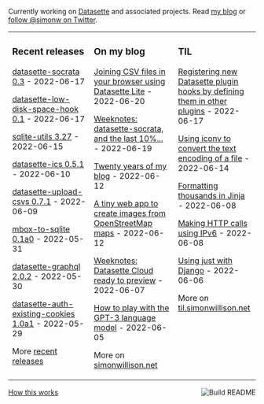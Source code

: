 Currently working on [Datasette](https://datasette.io/) and associated projects. Read [my blog](https://simonwillison.net/) or [follow @simonw on Twitter](https://twitter.com/simonw).

<table><tr><td valign="top" width="33%">

### Recent releases
<!-- recent_releases starts -->
[datasette-socrata 0.3](https://github.com/simonw/datasette-socrata/releases/tag/0.3) - 2022-06-17

[datasette-low-disk-space-hook 0.1](https://github.com/simonw/datasette-low-disk-space-hook/releases/tag/0.1) - 2022-06-17

[sqlite-utils 3.27](https://github.com/simonw/sqlite-utils/releases/tag/3.27) - 2022-06-15

[datasette-ics 0.5.1](https://github.com/simonw/datasette-ics/releases/tag/0.5.1) - 2022-06-10

[datasette-upload-csvs 0.7.1](https://github.com/simonw/datasette-upload-csvs/releases/tag/0.7.1) - 2022-06-09

[mbox-to-sqlite 0.1a0](https://github.com/simonw/mbox-to-sqlite/releases/tag/0.1a0) - 2022-05-31

[datasette-graphql 2.0.2](https://github.com/simonw/datasette-graphql/releases/tag/2.0.2) - 2022-05-30

[datasette-auth-existing-cookies 1.0a1](https://github.com/simonw/datasette-auth-existing-cookies/releases/tag/1.0a1) - 2022-05-29
<!-- recent_releases ends -->
More [recent releases](https://github.com/simonw/simonw/blob/main/releases.md)
</td><td valign="top" width="34%">

### On my blog
<!-- blog starts -->
[Joining CSV files in your browser using Datasette Lite](http://simonwillison.net/2022/Jun/20/datasette-lite-csvs/) - 2022-06-20

[Weeknotes: datasette-socrata, and the last 10%...](http://simonwillison.net/2022/Jun/19/weeknotes/) - 2022-06-19

[Twenty years of my blog](http://simonwillison.net/2022/Jun/12/twenty-years/) - 2022-06-12

[A tiny web app to create images from OpenStreetMap maps](http://simonwillison.net/2022/Jun/12/url-map/) - 2022-06-12

[Weeknotes: Datasette Cloud ready to preview](http://simonwillison.net/2022/Jun/7/datasette-cloud-preview/) - 2022-06-07

[How to play with the GPT-3 language model](http://simonwillison.net/2022/Jun/5/play-with-gpt3/) - 2022-06-05
<!-- blog ends -->
More on [simonwillison.net](https://simonwillison.net/)
</td><td valign="top" width="33%">

### TIL
<!-- tils starts -->
[Registering new Datasette plugin hooks by defining them in other plugins](https://til.simonwillison.net/datasette/register-new-plugin-hooks) - 2022-06-17

[Using iconv to convert the text encoding of a file](https://til.simonwillison.net/linux/iconv) - 2022-06-14

[Formatting thousands in Jinja](https://til.simonwillison.net/jinja/format-thousands) - 2022-06-08

[Making HTTP calls using IPv6](https://til.simonwillison.net/networking/http-ipv6) - 2022-06-08

[Using just with Django](https://til.simonwillison.net/django/just-with-django) - 2022-06-06
<!-- tils ends -->
More on [til.simonwillison.net](https://til.simonwillison.net/)
</td></tr></table>

<a href="https://github.com/simonw/simonw/actions"><img src="https://github.com/simonw/simonw/workflows/Build%20README/badge.svg" align="right" alt="Build README"></a> <a href="https://simonwillison.net/2020/Jul/10/self-updating-profile-readme/">How this works</a>

